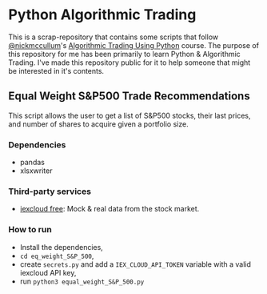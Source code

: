 # Python Algorithmic Trading

This is a scrap-repository that contains some scripts that follow [@nickmccullum](https://github.com/nickmccullum/)'s [Algorithmic Trading Using Python](https://github.com/nickmccullum/algorithmic-trading-python) course. The purpose of this repository for me has been primarily to learn Python & Algorithmic Trading. I've made this repository public for it to help someone that might be interested in it's contents.

## Equal Weight S&P500 Trade Recommendations

This script allows the user to get a list of S&P500 stocks, their last prices, and number of shares to acquire given a portfolio size.

### Dependencies

- pandas
- xlsxwriter

### Third-party services

- [iexcloud free](iexcloud.io): Mock & real data from the stock market.

### How to run

- Install the dependencies,
- `cd eq_weight_S&P_500`,
- create `secrets.py` and add a `IEX_CLOUD_API_TOKEN` variable with a valid iexcloud API key,
- run `python3 equal_weight_S&P_500.py`
